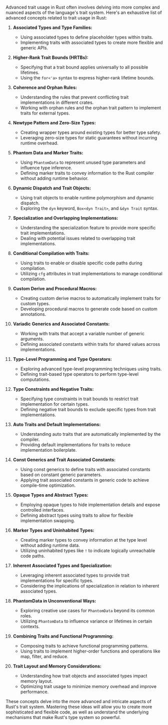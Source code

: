 Advanced trait usage in Rust often involves delving into more complex and nuanced aspects of the language's trait system. Here's an exhaustive list of advanced concepts related to trait usage in Rust:

1. **Associated Types and Type Families:**
   - Using associated types to define placeholder types within traits.
   - Implementing traits with associated types to create more flexible and generic APIs.

2. **Higher-Rank Trait Bounds (HRTBs):**
   - Specifying that a trait bound applies universally to all possible lifetimes.
   - Using the `for<'a>` syntax to express higher-rank lifetime bounds.

3. **Coherence and Orphan Rules:**
   - Understanding the rules that prevent conflicting trait implementations in different crates.
   - Working with orphan rules and the orphan trait pattern to implement traits for external types.

4. **Newtype Pattern and Zero-Size Types:**
   - Creating wrapper types around existing types for better type safety.
   - Leveraging zero-size types for static guarantees without incurring runtime overhead.

5. **Phantom Data and Marker Traits:**
   - Using `PhantomData` to represent unused type parameters and influence type inference.
   - Defining marker traits to convey information to the Rust compiler without adding runtime behavior.

6. **Dynamic Dispatch and Trait Objects:**
   - Using trait objects to enable runtime polymorphism and dynamic dispatch.
   - Exploring the `dyn` keyword, `Box<dyn Trait>`, and `&dyn Trait` syntax.

7. **Specialization and Overlapping Implementations:**
   - Understanding the specialization feature to provide more specific trait implementations.
   - Dealing with potential issues related to overlapping trait implementations.

8. **Conditional Compilation with Traits:**
   - Using traits to enable or disable specific code paths during compilation.
   - Utilizing `cfg` attributes in trait implementations to manage conditional compilation.

9. **Custom Derive and Procedural Macros:**
   - Creating custom derive macros to automatically implement traits for custom types.
   - Developing procedural macros to generate code based on custom annotations.

10. **Variadic Generics and Associated Constants:**
    - Working with traits that accept a variable number of generic arguments.
    - Defining associated constants within traits for shared values across implementations.

11. **Type-Level Programming and Type Operators:**
    - Exploring advanced type-level programming techniques using traits.
    - Defining trait-based type operators to perform type-level computations.

12. **Type Constraints and Negative Traits:**
    - Specifying type constraints in trait bounds to restrict trait implementation for certain types.
    - Defining negative trait bounds to exclude specific types from trait implementations.

13. **Auto Traits and Default Implementations:**
    - Understanding auto traits that are automatically implemented by the compiler.
    - Providing default implementations for traits to reduce implementation boilerplate.

14. **Const Generics and Trait Associated Constants:**
    - Using const generics to define traits with associated constants based on constant generic parameters.
    - Applying trait associated constants in generic code to achieve compile-time optimization.

15. **Opaque Types and Abstract Types:**
    - Employing opaque types to hide implementation details and expose controlled interfaces.
    - Defining abstract types using traits to allow for flexible implementation swapping.

16. **Marker Types and Uninhabited Types:**
    - Creating marker types to convey information at the type level without adding runtime data.
    - Utilizing uninhabited types like `!` to indicate logically unreachable code paths.

17. **Inherent Associated Types and Specialization:**
    - Leveraging inherent associated types to provide trait implementations for specific types.
    - Considering the implications of specialization in relation to inherent associated types.

18. **PhantomData in Unconventional Ways:**
    - Exploring creative use cases for `PhantomData` beyond its common roles.
    - Utilizing `PhantomData` to influence variance or lifetimes in certain contexts.

19. **Combining Traits and Functional Programming:**
    - Composing traits to achieve functional programming patterns.
    - Using traits to implement higher-order functions and operations like map, filter, and reduce.

20. **Trait Layout and Memory Considerations:**
    - Understanding how trait objects and associated types impact memory layout.
    - Optimizing trait usage to minimize memory overhead and improve performance.

These concepts delve into the more advanced and intricate aspects of Rust's trait system. Mastering these ideas will allow you to create more sophisticated and flexible code, as well as understand the underlying mechanisms that make Rust's type system so powerful.